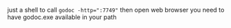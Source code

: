 just a shell to call `godoc -http=":7749"` then open web browser
you need to have godoc.exe available in your path